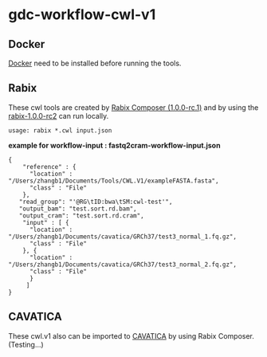 # gdc-workflow-cwl-v1

## Docker

[Docker](https://www.docker.com/) need to be installed before running the tools.


## Rabix

These cwl tools are created by [Rabix Composer (1.0.0-rc.1)](https://github.com/rabix/composer) and by using the [rabix-1.0.0-rc2](https://github.com/rabix/bunny/releases/download/v1.0.0-rc2/rabix-1.0.0-rc2.tar.gz) can run locally.

```
usage: rabix *.cwl input.json

```
**example for workflow-input : fastq2cram-workflow-input.json**

```
{
    "reference" : {
      "location" : "/Users/zhangb1/Documents/Tools/CWL.V1/exampleFASTA.fasta",
      "class" : "File"
    },
   "read_group": "'@RG\tID:bwa\tSM:cwl-test'",
   "output_bam": "test.sort.rd.bam",
   "output_cram": "test.sort.rd.cram",
    "input" : [ {
      "location" : "/Users/zhangb1/Documents/cavatica/GRCh37/test3_normal_1.fq.gz",
      "class" : "File"
    }, {
      "location" : "/Users/zhangb1/Documents/cavatica/GRCh37/test3_normal_2.fq.gz",
      "class" : "File"
      }
     ]
}
```


## CAVATICA

These cwl.v1  also can be imported to [CAVATICA](http://cavatica.sbgenomics.com) by using Rabix Composer.(Testing...)
